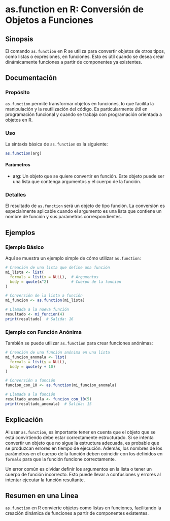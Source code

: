 <!--
Meta Description: # as.function en R: Conversión de Objetos a Funciones ## Sinopsis El comando `as.function` en R se utiliza para convertir objetos de otros tipos, como...
Meta Keywords: función, function, que, funciones, una
-->

# as.function en R: Conversión de Objetos a Funciones

## Sinopsis
El comando `as.function` en R se utiliza para convertir objetos de otros tipos, como listas o expresiones, en funciones. Esto es útil cuando se desea crear dinámicamente funciones a partir de componentes ya existentes.

## Documentación
### Propósito
`as.function` permite transformar objetos en funciones, lo que facilita la manipulación y la reutilización del código. Es particularmente útil en programación funcional y cuando se trabaja con programación orientada a objetos en R.

### Uso
La sintaxis básica de `as.function` es la siguiente:

```R
as.function(arg)
```

#### Parámetros
- **arg**: Un objeto que se quiere convertir en función. Este objeto puede ser una lista que contenga argumentos y el cuerpo de la función.

### Detalles
El resultado de `as.function` será un objeto de tipo función. La conversión es especialmente aplicable cuando el argumento es una lista que contiene un nombre de función y sus parámetros correspondientes.

## Ejemplos
### Ejemplo Básico
Aquí se muestra un ejemplo simple de cómo utilizar `as.function`:

```R
# Creación de una lista que define una función
mi_lista <- list(
  formals = list(x = NULL),  # Argumentos
  body = quote(x^2)          # Cuerpo de la función
)

# Conversión de la lista a función
mi_funcion <- as.function(mi_lista)

# Llamada a la nueva función
resultado <- mi_funcion(4)
print(resultado)  # Salida: 16
```

### Ejemplo con Función Anónima
También se puede utilizar `as.function` para crear funciones anónimas:

```R
# Creación de una función anónima en una lista
mi_funcion_anomala <- list(
  formals = list(y = NULL),
  body = quote(y + 10)
)

# Conversión a función
funcion_con_10 <- as.function(mi_funcion_anomala)

# Llamada a la función
resultado_anomala <- funcion_con_10(5)
print(resultado_anomala)  # Salida: 15
```

## Explicación
Al usar `as.function`, es importante tener en cuenta que el objeto que se está convirtiendo debe estar correctamente estructurado. Si se intenta convertir un objeto que no sigue la estructura adecuada, es probable que se produzcan errores en tiempo de ejecución. Además, los nombres de los parámetros en el cuerpo de la función deben coincidir con los definidos en `formals` para que la función funcione correctamente.

Un error común es olvidar definir los argumentos en la lista o tener un cuerpo de función incorrecto. Esto puede llevar a confusiones y errores al intentar ejecutar la función resultante.

## Resumen en una Línea
`as.function` en R convierte objetos como listas en funciones, facilitando la creación dinámica de funciones a partir de componentes existentes.
